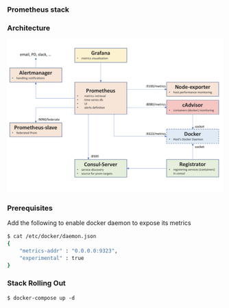 ### Prometheus stack

### Architecture
![Architecture](.pics/architecture.png)


### Prerequisites
Add the following to enable docker daemon to expose its metrics

```bash
$ cat /etc/docker/daemon.json
{
    "metrics-addr" : "0.0.0.0:9323",
    "experimental" : true
}
```

### Stack Rolling Out

```
$ docker-compose up -d
```
